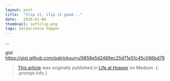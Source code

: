```yaml
---
layout: post
title:  "Clip it, clip it good..."
date:   2020-01-06
thumbnail: softclip.png
tags: datascience hopper
---
```


...

[hopper]: www.hopper.com


gist  https://gist.github.com/patricksurry/9858e5d2489ec25d71e51c45c066bd79

> [This article][original] was originally published in [Life at Hopper][lifeathopper] on Medium.
{: .prompt-info }

[original]: https://medium.com/life-at-hopper/clip-it-clip-it-good-1f1bf711b291
[lifeathopper]: https://medium.com/life-at-hopper/
